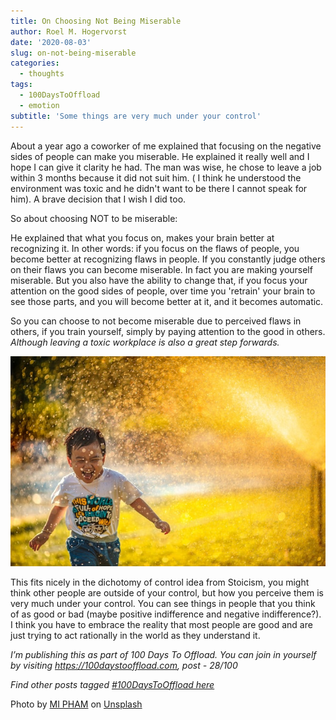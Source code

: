 ```yaml
---
title: On Choosing Not Being Miserable
author: Roel M. Hogervorst
date: '2020-08-03'
slug: on-not-being-miserable
categories:
  - thoughts
tags:
  - 100DaysToOffload
  - emotion
subtitle: 'Some things are very much under your control'
---
```


About a year ago a coworker of me explained that focusing on the negative sides
of people can make you miserable. He explained it really well and I hope I can 
give it clarity he had. The man was wise, he chose to leave a job within 3 
months because it did not suit him. ( I think he understood the environment was toxic and he didn't want to be
there I cannot speak for him). A brave decision that I wish I did too. 

So about choosing NOT to be miserable:

He explained that what you focus on, makes your brain better at recognizing it.
In other words: if you focus on the flaws of people, you become better at 
recognizing flaws in people. If you constantly judge others on their flaws you
can become miserable. In fact you are making yourself miserable. But you also 
have the ability to change that, if you focus your attention on the good sides
of people, over time you 'retrain' your brain to see those parts, and you will
become better at it, and it becomes automatic. 

So you can choose to not become miserable due to perceived flaws in others, if
you train yourself, simply by paying attention to the good in others. 
*Although leaving a toxic workplace is also a great step forwards.*

![a smiling boy runs through spray of water](mi-pham-happiness.jpg)

This fits nicely in the dichotomy of control idea from Stoicism, you might 
think other people are outside of your control, but how you perceive them is
very much under your control. You can see things in people that you think of as
good or bad (maybe positive indifference and negative indifference?). 
I think you have to embrace the reality that most people
are good and are just trying to act rationally in the world as they understand 
it.  

*I’m publishing this as part of 100 Days To Offload. You can join in yourself by visiting https://100daystooffload.com, post - 28/100*

*Find other posts tagged  [#100DaysToOffload here](https://notes.rmhogervorst.nl/tags/100DaysToOffload/)*

<span>Photo by <a href="https://unsplash.com/@phammi?utm_source=unsplash&amp;utm_medium=referral&amp;utm_content=creditCopyText">MI PHAM</a> on <a href="https://unsplash.com/s/photos/happiness?utm_source=unsplash&amp;utm_medium=referral&amp;utm_content=creditCopyText">Unsplash</a></span>
